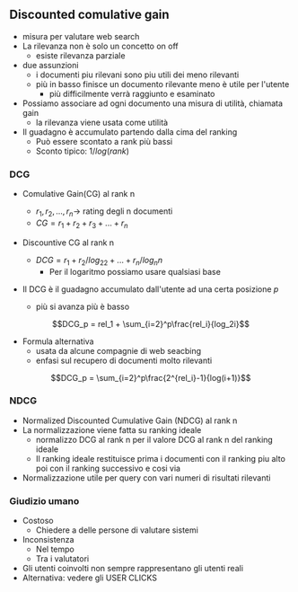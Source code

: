 ## Discounted comulative gain
* misura per valutare web search
* La rilevanza non è solo un concetto on off
  * esiste rilevanza parziale
* due assunzioni
  * i documenti piu rilevani sono piu utili dei meno rilevanti
  * più in basso finisce un documento rilevante meno è utile per l'utente
    * più difficilmente verrà raggiunto e esaminato
* Possiamo associare ad ogni documento una misura di utilità, chiamata gain
  * la rilevanza viene usata come utilità
* Il guadagno è accumulato partendo dalla cima del ranking
  * Può essere scontato a rank più bassi
  * Sconto tipico: $1/log(rank)$ 

### DCG

* Comulative Gain(CG) al rank n
  * $r_1, r_2, ..., r_n \rightarrow$ rating degli n documenti 
  * $CG = r_1 + r_2 + r_3 + ... + r_n$
* Discountive CG al rank n
  * $DCG = r_1 +r_2/log_22 + ... + r_n/log_nn$
    * Per il logaritmo possiamo usare qualsiasi base

* Il DCG è il guadagno accumulato dall'utente ad una certa posizione *p*
  * più si avanza più è basso

$$DCG_p = rel_1 + \sum_{i=2}^p\frac{rel_i}{log_2i}$$

  * Formula alternativa
    * usata da alcune compagnie di web seacbing
    * enfasi sul recupero di documenti molto rilevanti

  $$DCG_p = \sum_{i=2}^p\frac{2^{rel_i}-1}{log(i+1)}$$

### NDCG

* Normalized Discounted Cumulative Gain (NDCG) al rank n
* La normalizzazione viene fatta su ranking ideale
  * normalizzo DCG al rank n per il valore DCG al rank n del ranking ideale
  * Il ranking ideale restituisce prima i documenti con il ranking piu alto poi con il ranking successivo e cosi via
* Normalizzazione utile per query con vari numeri di risultati rilevanti

### Giudizio umano

* Costoso
  * Chiedere a delle persone di valutare sistemi
* Inconsistenza
  * Nel tempo
  * Tra i valutatori
* Gli utenti coinvolti non sempre rappresentano gli utenti reali
* Alternativa: vedere gli USER CLICKS

